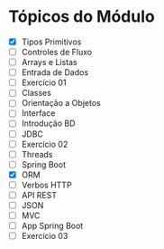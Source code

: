 # Tópicos do Módulo

- [x] Tipos Primitivos
- [ ] Controles de Fluxo
- [ ] Arrays e Listas
- [ ] Entrada de Dados
- [ ] Exercício 01
- [ ] Classes
- [ ] Orientação a Objetos
- [ ] Interface
- [ ] Introdução BD
- [ ] JDBC
- [ ] Exercício 02
- [ ] Threads
- [ ] Spring Boot
- [x] ORM
- [ ] Verbos HTTP
- [ ] API REST
- [ ] JSON
- [ ] MVC
- [ ] App Spring Boot
- [ ] Exercício 03
